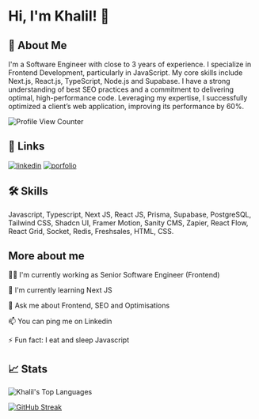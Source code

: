 
# Hi, I'm Khalil! 👋


## 🚀 About Me
I'm a Software Engineer with close to 3 years of experience. I specialize in Frontend Development, particularly in JavaScript. My core skills include Next.js, React.js, TypeScript, Node.js and Supabase. I have a strong understanding of best SEO practices and a commitment to delivering optimal, high-performance code. Leveraging my expertise, I successfully optimized a client’s web application, improving its performance by 60%.

![Profile View Counter](https://komarev.com/ghpvc/?username=khalil-codes)

## 🔗 Links
[![linkedin](https://img.shields.io/badge/linkedin-0A66C2?style=for-the-badge&logo=linkedin&logoColor=white)](https://www.linkedin.com/in/khalil-patiwala/)
[![porfolio](https://img.shields.io/badge/portfolio-15355A?style=for-the-badge&logo=internetcomputer&logoColor=white)](https://khxlil.vercel.app)


## 🛠 Skills
Javascript, Typescript, Next JS, React JS, Prisma, Supabase, PostgreSQL, Tailwind CSS, Shadcn UI, Framer Motion, Sanity CMS, Zapier, React Flow, React Grid, Socket, Redis, Freshsales, HTML, CSS.


## More about me
👩‍💻 I'm currently working as Senior Software Engineer (Frontend)

🧠 I'm currently learning Next JS

💬 Ask me about Frontend, SEO and Optimisations

📫 You can ping me on Linkedin

⚡️ Fun fact: I eat and sleep Javascript

## 📈 Stats

![Khalil's Top Languages](https://github-readme-stats.vercel.app/api/top-langs?username=khalil-codes&show_icons=true&locale=en&layout=compact)

[![GitHub Streak](https://nirzak-streak-stats.vercel.app?user=khalil-codes)](https://git.io/streak-stats)
